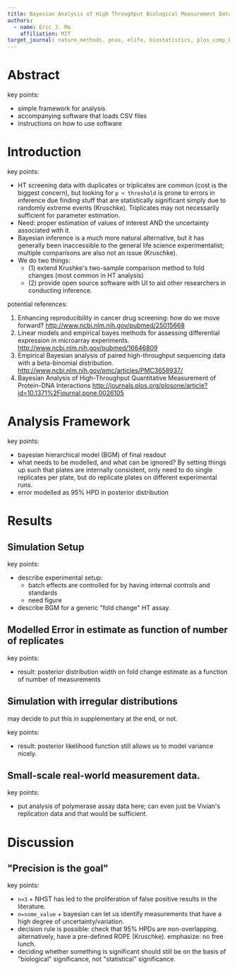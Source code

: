 ```yaml
---
title: Bayesian Analysis of High Throughput Biological Measurement Data
authors:
  - name: Eric J. Ma
    affiliation: MIT
target_journal: nature_methods, pnas, elife, biostatistics, plos_comp_bio, plos_one
---
```


# Abstract

key points:
- simple framework for analysis
- accompanying software that loads CSV files
- instructions on how to use software

# Introduction

key points:
- HT screening data with duplicates or triplicates are common (cost is the biggest concern), but looking for `p < threshold` is prone to errors in inference due finding stuff that are statistically significant simply due to randomly extreme events (Kruschke). Triplicates may not necessarily sufficient for parameter estimation.
- Need: proper estimation of values of interest AND the uncertainty associated with it.
- Bayesian inference is a much more natural alternative, but it has generally been inaccessible to the general life science experimentalist; multiple comparisons are also not an issue (Kruschke).
- We do two things:
    - (1) extend Krushke's two-sample comparison method to fold changes (most common in HT analysis)
    - (2) provide open source software with UI to aid other researchers in conducting inference.

potential references:

1. Enhancing reproducibility in cancer drug screening: how do we move forward? http://www.ncbi.nlm.nih.gov/pubmed/25015668
1. Linear models and empirical bayes methods for assessing differential expression in microarray experiments. http://www.ncbi.nlm.nih.gov/pubmed/16646809
1. Empirical Bayesian analysis of paired high-throughput sequencing data with a beta-binomial distribution. http://www.ncbi.nlm.nih.gov/pmc/articles/PMC3658937/
1. Bayesian Analysis of High-Throughput Quantitative Measurement of Protein-DNA Interactions http://journals.plos.org/plosone/article?id=10.1371%2Fjournal.pone.0026105

# Analysis Framework

key points:
- bayesian hierarchical model (BGM) of final readout
- what needs to be modelled, and what can be ignored? By setting things up such that plates are internally consistent, only need to do single replicates per plate, but do replicate plates on different experimental runs.
- error modelled as 95% HPD in posterior distribution

# Results

## Simulation Setup

key points:
- describe experimental setup:
  - batch effects are controlled for by having internal controls and standards
  - need figure
- describe BGM for a generic "fold change" HT assay.

## Modelled Error in estimate as function of number of replicates

key points:
- result: posterior distribution width on fold change estimate as a function of number of measurements

## Simulation with irregular distributions

may decide to put this in supplementary at the end, or not.

key points:
- result: posterior likelihood function still allows us to model variance nicely.

## Small-scale real-world measurement data.

key points:
- put analysis of polymerase assay data here; can even just be Vivian's replication data and that would be sufficient.

# Discussion

## "Precision is the goal"

key points:
- `n=3` + NHST has led to the proliferation of false positive results in the literature.
- `n=some_value` + bayesian can let us identify measurements that have a high degree of uncertainty/variation.
- decision rule is possible: check that 95% HPDs are non-overlapping. alternatively, have a pre-defined ROPE (Kruschke). emphasize: no free lunch.
- deciding whether something is significant should still be on the basis of "biological" significance, not "statistical" significance.
